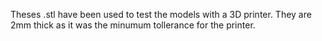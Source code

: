 Theses .stl have been used to test the models with a 3D printer. They are 2mm thick as it was the minumum tollerance for the printer.